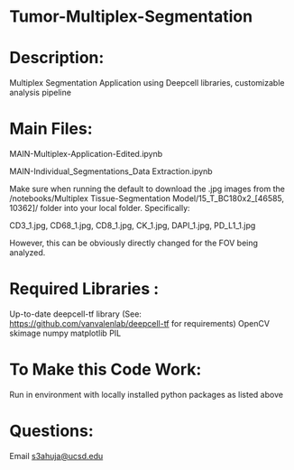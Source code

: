 # Tumor-Multiplex-Segmentation



# Description: 
Multiplex Segmentation Application using Deepcell libraries, customizable analysis pipeline


# Main Files:
MAIN-Multiplex-Application-Edited.ipynb

MAIN-Individual_Segmentations_Data Extraction.ipynb

Make sure when running the default to download the .jpg images from the /notebooks/Multiplex Tissue-Segmentation Model/15_T_BC180x2_[46585, 10362]/ folder into your local folder. Specifically:

CD3_1.jpg, CD68_1.jpg, CD8_1.jpg, CK_1.jpg, DAPI_1.jpg, PD_L1_1.jpg

However, this can be obviously directly changed for the FOV being analyzed.



# Required Libraries :

Up-to-date deepcell-tf library (See: https://github.com/vanvalenlab/deepcell-tf for requirements)
OpenCV
skimage
numpy
matplotlib
PIL


# To Make this Code Work:
Run in environment with locally installed python packages as listed above 


# Questions:
Email s3ahuja@ucsd.edu


